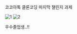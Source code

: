 코코아톡 클론코딩 마지막 챌린지 과제

![1](https://user-images.githubusercontent.com/106979267/176165579-f51a3377-7cff-4a40-8392-6a0af7e59eef.png)
![2](https://user-images.githubusercontent.com/106979267/176165591-f18c1498-b2d0-4a47-bec0-839270271908.png)

우수졸업생..!!
